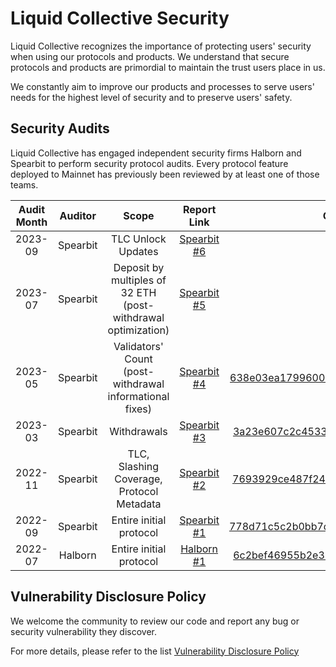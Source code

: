 # Liquid Collective Security

Liquid Collective recognizes the importance of protecting users' security when using our protocols and products. We understand that secure protocols and products are primordial to maintain the trust users place in us. 

We constantly aim to improve our products and processes to serve users' needs for the highest level of security and to preserve users' safety. 

## Security Audits

Liquid Collective has engaged independent security firms Halborn and Spearbit to perform security protocol audits. Every protocol feature deployed to Mainnet has previously been reviewed by at least one of those teams.

| **Audit Month** | **Auditor** |                 **Scope**                 |                 **Report Link**                 |                  **Commit Link**                 |
|:--------:|:-----------:|:-----------------------------------------:|:----------------------------------------:|:----------------------------------------:|
| 2023-09  |  Spearbit   |              TLC Unlock Updates              | [Spearbit #6](audits/202309_Spearbit.md) |[PR232](https://github.com/liquid-collective/liquid-collective-protocol/pull/232)|
| 2023-07  |  Spearbit   |                Deposit by multiples of 32 ETH (post-withdrawal optimization)              | [Spearbit #5](audits/202307_Spearbit.md) |[PR222](https://github.com/liquid-collective/liquid-collective-protocol/pull/222)|
| 2023-05  |  Spearbit   |                Validators' Count (post-withdrawal informational fixes)              | [Spearbit #4](audits/202305_Spearbit.md) |[638e03ea1799600698a2bd40bfcbf5406b083dd3](https://github.com/liquid-collective/liquid-collective-protocol/commit/638e03ea1799600698a2bd40bfcbf5406b083dd3)|
| 2023-03  |  Spearbit   |                Withdrawals                | [Spearbit #3](audits/202303_Spearbit.md) |[3a23e607c2c45334fc7fa37032ad389b4fa6dbae](https://github.com/liquid-collective/liquid-collective-protocol/commit/3a23e607c2c45334fc7fa37032ad389b4fa6dbae)|
| 2022-11  |  Spearbit   | TLC, Slashing Coverage, Protocol Metadata | [Spearbit #2](audits/202211_Spearbit.md) |[7693929ce487f2467f0558dd47e6f3ff59399121](https://github.com/liquid-collective/liquid-collective-protocol/pull/174/commits/7693929ce487f2467f0558dd47e6f3ff59399121)|
| 2022-09  |  Spearbit   |          Entire initial protocol          | [Spearbit #1](audits/202209_Spearbit.md) |[778d71c5c2b0bb7d430b60df72b4d65173ebee6a](https://github.com/liquid-collective/liquid-collective-protocol/commit/778d71c5c2b0bb7d430b60df72b4d65173ebee6a)|
| 2022-07  |   Halborn   |          Entire initial protocol          | [Halborn #1](audits/202207_Halborn.md)  |[6c2bef46955b2e38dfebc7e135ee86b616fcbcb9](https://github.com/liquid-collective/liquid-collective-protocol/tree/6c2bef46955b2e38dfebc7e135ee86b616fcbcb9)|

## Vulnerability Disclosure Policy

We welcome the community to review our code and report any bug or security vulnerability they discover.

For more details, please refer to the list [Vulnerability Disclosure Policy](VULNERABILITY_DISCLOSURE.md)
